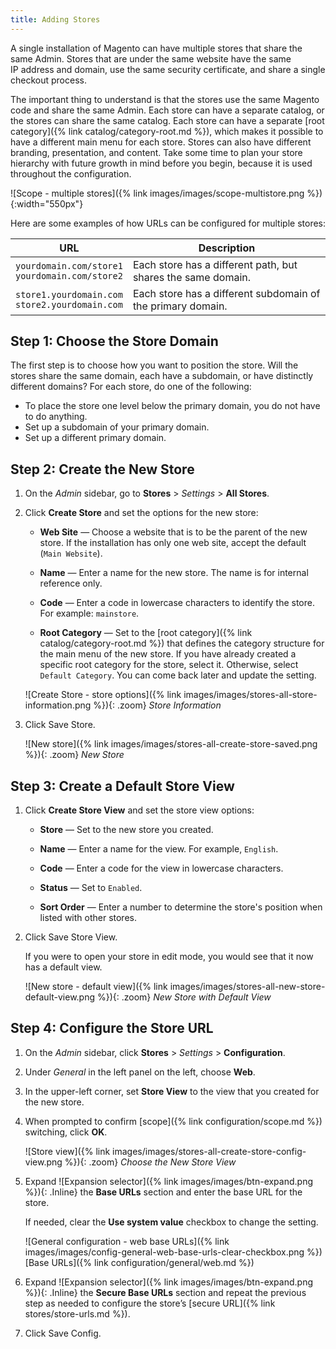 ```yaml
---
title: Adding Stores
---
```


A single installation of Magento can have multiple stores that share the same Admin. Stores that are under the same website have the same IP address and domain, use the same security certificate, and share a single checkout process.

The important thing to understand is that the stores use the same Magento code and share the same Admin. Each store can have a separate catalog, or the stores can share the same catalog. Each store can have a separate [root category]({% link catalog/category-root.md %}), which makes it possible to have a different main menu for each store. Stores can also have different branding, presentation, and content. Take some time to plan your store hierarchy with future growth in mind before you begin, because it is used throughout the configuration.

![Scope - multiple stores]({% link images/images/scope-multistore.png %}){:width="550px"}

Here are some examples of how URLs can be configured for multiple stores:

| URL | Description |
| --- | ----------- |
| `yourdomain.com/store1`<br>`yourdomain.com/store2` | Each store has a different path, but shares the same domain. |
| `store1.yourdomain.com`<br>`store2.yourdomain.com` | Each store has a different subdomain of the primary domain. |

## Step 1: Choose the Store Domain

The first step is to choose how you want to position the store. Will the stores share the same domain, each have a subdomain, or have distinctly different domains? For each store, do one of the following:

- To place the store one level below the primary domain, you do not have to do anything.
- Set up a subdomain of your primary domain.
- Set up a different primary domain.

## Step 2: Create the New Store

1. On the _Admin_ sidebar, go to **Stores** > _Settings_ > **All Stores**.

1. Click **Create Store** and set the options for the new store:

   - **Web Site** — Choose a website that is to be the parent of the new store. If the installation has only one web site, accept the default (`Main Website`).

   - **Name** — Enter a name for the new store. The name is for internal reference only.

   - **Code** — Enter a code in lowercase characters to identify the store. For example: `mainstore`.

   - **Root Category** — Set to the [root category]({% link catalog/category-root.md %}) that defines the category structure for the main menu of the new store. If you have already created a specific root category for the store, select it. Otherwise, select `Default Category`. You can come back later and update the setting.

    ![Create Store - store options]({% link images/images/stores-all-store-information.png %}){: .zoom}
    _Store Information_

1. Click <span class="btn">Save Store</span>.

    ![New store]({% link images/images/stores-all-create-store-saved.png %}){: .zoom}
    _New Store_

## Step 3: Create a Default Store View

1. Click **Create Store View** and set the store view options:

   - **Store** — Set to the new store you created.

   - **Name** — Enter a name for the view. For example, `English`.

   - **Code** — Enter a code for the view in lowercase characters.

   - **Status** — Set to `Enabled`.

   - **Sort Order** — Enter a number to determine the store's position when listed with other stores.

1. Click <span class="btn">Save Store View</span>.

    If you were to open your store in edit mode, you would see that it now has a default view.

    ![New store - default view]({% link images/images/stores-all-new-store-default-view.png %}){: .zoom}
    _New Store with Default View_

## Step 4: Configure the Store URL

1. On the _Admin_ sidebar, click **Stores** > _Settings_ > **Configuration**.

1. Under _General_ in the left panel on the left, choose **Web**.

1. In the upper-left corner, set **Store View** to the view that you created for the new store.

1. When prompted to confirm [scope]({% link configuration/scope.md %}) switching, click **OK**.

    ![Store view]({% link images/images/stores-all-create-store-config-view.png %}){: .zoom}
    _Choose the New Store View_

1. Expand ![Expansion selector]({% link images/images/btn-expand.png %}){: .Inline} the **Base URLs** section and enter the base URL for the store.

    If needed, clear the **Use system value** checkbox to change the setting.

    ![General configuration - web base URLs]({% link images/images/config-general-web-base-urls-clear-checkbox.png %})
    [Base URLs]({% link configuration/general/web.md %})

1. Expand ![Expansion selector]({% link images/images/btn-expand.png %}){: .Inline} the **Secure Base URLs** section and repeat the previous step as needed to configure the store’s [secure URL]({% link stores/store-urls.md %}).

1. Click <span class="btn">Save Config</span>.
